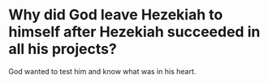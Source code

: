 # Why did God leave Hezekiah to himself after Hezekiah succeeded in all his projects?

God wanted to test him and know what was in his heart. 